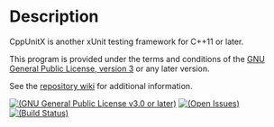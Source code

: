 # Description

CppUnitX is another xUnit testing framework for C++11 or later.

This program is provided under the terms and conditions of the [GNU General Public License, version 3][GPL-3.0] or any later version.

See the [repository wiki][wiki] for additional information.

[![(GNU General Public License v3.0 or later)](https://img.shields.io/badge/license-GPL--3.0--or--later-blue.svg)][GPL-3.0]
[![(Open Issues)](https://img.shields.io/bitbucket/issues/vx68k/cppunitx.svg)][open issues]
[![(Build Status)](https://linuxfront-functions.azurewebsites.net/api/bitbucket/build/vx68k/cppunitx?branch=master)][pipelines]

[GPL-3.0]: https://opensource.org/licenses/GPL-3.0

[Wiki]: https://bitbucket.org/vx68k/cppunitx/wiki
[Open issues]: https://bitbucket.org/vx68k/cppunitx/issues?status=new&status=open
[Pipelines]: https://bitbucket.org/vx68k/cppunitx/addon/pipelines/home
